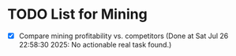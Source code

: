# TODO List for Mining

- [x] Compare mining profitability vs. competitors  (Done at Sat Jul 26 22:58:30 2025: No actionable real task found.)